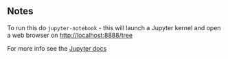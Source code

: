 ## Notes

To run this do `jupyter-notebook` - this will launch a Jupyter kernel and open a web browser on [http://localhost:8888/tree](http://localhost:8888/tree)

For more info see the [Jupyter docs](https://jupyter-notebook-beginner-guide.readthedocs.io/en/latest/execute.html)
